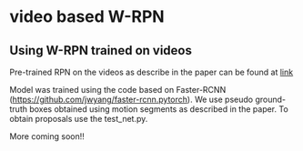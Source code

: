 # video based W-RPN

##  Using W-RPN trained on videos

Pre-trained RPN on the videos as describe in the paper can be found at [link](https://drive.google.com/open?id=1J_wjO70QMkE8MlOIpcL8SegEl9Y8bmv7)

Model was trained using the code based on Faster-RCNN (https://github.com/jwyang/faster-rcnn.pytorch). We use pseudo ground-truth boxes obtained using motion segments as described in the paper. To obtain proposals use the test_net.py.

More coming soon!!

